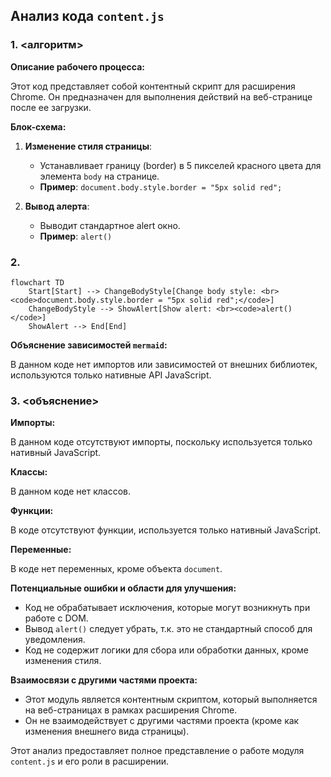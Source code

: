 ## Анализ кода `content.js`

### 1. <алгоритм>

**Описание рабочего процесса:**

Этот код представляет собой контентный скрипт для расширения Chrome. Он предназначен для выполнения действий на веб-странице после ее загрузки.

**Блок-схема:**

1.  **Изменение стиля страницы**:
    *   Устанавливает границу (border) в 5 пикселей красного цвета для элемента `body` на странице.
    *   **Пример**: `document.body.style.border = "5px solid red";`

2.  **Вывод алерта**:
    *   Выводит стандартное alert окно.
     *   **Пример**: `alert()`

### 2. <mermaid>

```mermaid
flowchart TD
    Start[Start] --> ChangeBodyStyle[Change body style: <br><code>document.body.style.border = "5px solid red";</code>]
    ChangeBodyStyle --> ShowAlert[Show alert: <br><code>alert()</code>]
    ShowAlert --> End[End]
```

**Объяснение зависимостей `mermaid`:**

В данном коде нет импортов или зависимостей от внешних библиотек, используются только нативные API JavaScript.

### 3. <объяснение>

**Импорты:**

В данном коде отсутствуют импорты, поскольку используется только нативный JavaScript.

**Классы:**

В данном коде нет классов.

**Функции:**

В коде отсутствуют функции, используется только нативный JavaScript.

**Переменные:**

В коде нет переменных, кроме объекта `document`.

**Потенциальные ошибки и области для улучшения:**

*   Код не обрабатывает исключения, которые могут возникнуть при работе с DOM.
*  Вывод `alert()` следует убрать, т.к. это не стандартный способ для уведомления.
*  Код не содержит логики для сбора или обработки данных, кроме изменения стиля.

**Взаимосвязи с другими частями проекта:**

*   Этот модуль является контентным скриптом, который выполняется на веб-страницах в рамках расширения Chrome.
*   Он не взаимодействует с другими частями проекта (кроме как изменения внешнего вида страницы).

Этот анализ предоставляет полное представление о работе модуля `content.js` и его роли в расширении.
